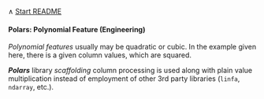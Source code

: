 &#8743;  [Start README](../README.md)

#### Polars: Polynomial Feature (Engineering)

_Polynomial features_ usually may be quadratic or cubic. In the
example given here, there is a given column values, which are
squared.

___Polars___ library _scaffolding_ column processing is used
along with plain value multiplication instead of employment of
other 3rd party libraries (`linfa`, `ndarray`, etc.). 